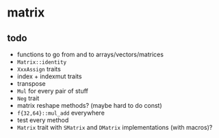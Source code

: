 # matrix

## todo

- functions to go from and to arrays/vectors/matrices
- `Matrix::identity`
- `XxxAssign` traits
- index + indexmut traits
- transpose
- `Mul` for every pair of stuff
- `Neg` trait
- matrix reshape methods? (maybe hard to do const)
- `f{32,64}::mul_add` everywhere
- test every method
- `Matrix` trait with `SMatrix` and `DMatrix` implementations (with macros)?

